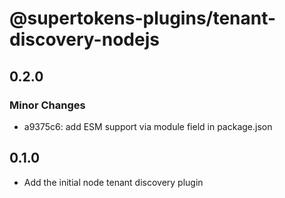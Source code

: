 # @supertokens-plugins/tenant-discovery-nodejs

## 0.2.0

### Minor Changes

- a9375c6: add ESM support via module field in package.json

## 0.1.0

- Add the initial node tenant discovery plugin
